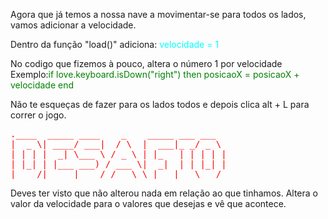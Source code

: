 
Agora que já temos a nossa nave a movimentar-se para todos os lados, vamos adicionar a velocidade.

Dentro da função "load()" adiciona:
<span style="color:cyan">velocidade = 1

No codigo que fizemos à pouco, altera o número 1 por velocidade
Exemplo:<span style="color:Green">if love.keyboard.isDown("right") then
     posicaoX = posicaoX + velocidade
   end

Não te esqueças de fazer para os lados todos e depois clica alt + L para correr o jogo.

<span>
</span>

<pre style="color: red">
.____  _____ ____    _    _____ ___ ___  
|  _ \| ____/ ___|  / \  |  ___|_ _/ _ \
| | | |  _| \___ \ / _ \ | |_   | | | | |
| |_| | |___ ___) / ___ \|  _|  | | |_| |
|____/|_____|____/_/   \_\_|   |___\___/
</pre>

Deves ter visto que não alterou nada em relação ao que tinhamos.
Altera o valor da velocidade para o valores que desejas e vê que acontece.